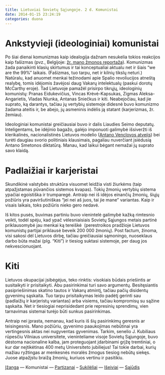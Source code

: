```yaml
---
title: Lietuviai Sovietų Sąjungoje. 2 d. Komunistai
date: 2014-01-15 23:24:19
categories: duona
---
```


Ankstyvieji (ideologiniai) komunistai
=====================================

Po šiai dienai komunizmas kaip idealogija dažnam nesukelia tokios reakcijos kaip fašizmas (pvz., Belgijoje: [žr. mano žmonos reportažą](http://www.lrt.lt/naujienos/lietuvoje/2/18316/gimimo_vieta_ssrs._tai_irasas_lietuviu_asmens_dokumentuose_)). Komunizmas žada panaikinti klasių skirtumus ir tai konceptualiai aktualu net ir šiais “we are the 99%” laikais. (Fašizmas, tuo tarpu, net ir kilnių tikslų neturi.) Natūralu, kad anuomet menkai težinodami apie Spalio revoliucijos atneštą realybę, tomis idėjomis žavėjosi daug Vakarų intelektualų (paskui dorotų McCarthy eroje). Tad Lietuvoje pamažėl prisirpo tikrųjų, ideologinių komunistų: Pranas Eidukevičius, Vincas Krėvė-Kapsukas, Zigmas Aleksa-Angarietis, Vladas Niunka, Antanas Sniečkus ir kiti. Neabejočiau, kad jie suprato, ką darantys, tačiau jų vertybių sistemoje didesnė buvo komunizmo žadama ateitis ir, be abejo, jų asmeninis indėlis ją statant (karjerizmas, žr. žemiau).

Ideologiniai komunistai greičiausiai buvo ir dalis Liaudies Seimo deputatų. Inteligentams, be idėjinio bagažo, galėjo imponuoti galimybė išsiveržti iš klerikalinės, nacionalistinės Lietuvos modelio ([Antano Venclovos atvejis](http://www.lrytas.lt/-11488036071146706011-ra%C5%A1ytojas-a-venclova-tipi%C5%A1kas-i%C5%A1davikas-ar-tipi%C5%A1kas-an%C5%B3-laik%C5%B3-intelektualas.htm)) bei turėti daugiau svorio politiniais klausimais, pagaliau nuverčiant įsiėdusią Antano Smetonos diktatūrą. Manau, kad laikui bėgant nemažai jų suprato savo klaidą.

Padlaižiai ir karjeristai
=========================

Skundikinė valstybės struktūra visuomet leidžia visti žiurkėms (taip atpažįstamas pūvančios sistemos kvapas). Tokių žmonių vertybių sistema ypačiai egoistiška ir trumparegė. Antraip nei iš idėjos einančių žmonių, šiųjų požiūris yra paviršutiniškas “jei nei aš juos, tai jie mane” variantas. Kaip ir visais laikais, toks požiūris nieko gero nedavė.

Iš kitos pusės, buvimas partiniu buvo vienintelė galimybė kažką rimtesnio veikti, todėl spėju, kad ypač vėlesniaisiais Sovietų Sąjungos metais partinė priklausomybė jau menkai ką tereiškė  (perestroikos pradžioje Lietuvos komunistų partijai priklausė beveik 200 000 žmonių). Post factum, žinoma, visi sakosi dėl Lietuvos dirbę, tačiau greičiausiai sąmoningo, nuoseklaus darbo būta mažai (plg. “Kiti”) ir tiesiog suktasi sistemoje, per daug jos nekvescionuojant.

Kiti
====

Lietuvos okupacijai įsibėgėjus, teko rinktis: visokiais būdais priešintis ar susitaikyti ir prisitaikyti. Abu pasirinkimai turi savo argumentų. Besitęsiantis pasipriešinimas skatino tautos ir Vakarų atmintį, tačiau pačių disidentų gyvenimų sąskaita. Tuo tarpu prisitaikymas leido padėtį gerinti sau (padlaižių ir karjeristų variantas) arba visiems, tačiau kompromisų su sąžine sąskaita. Net ir tiesiogiai neprisidedant prie represinių sprendimų, vien tarnavimas sistemai turėjo būti sunkus pasirinkimas.

Antraip nei įprasta, nemanau, kad kuris iš šių pasirinkimų geresnis ar teisingesnis. Mano požiūriu, gyvenimo paaukojimas nebūtinai yra vertingesnis aktas nei nugyventas gyvenimas. Tarkim, senelio J. Kubiliaus rūpesčiu Vilniaus universitete, vieninteliame visoje Sovietų Sąjungoje, buvo dėstoma nacionaline kalba, jam proteguojant įdarbinami grįžę tremtiniai, o kur dar neįtikėtinas 400 metų Universiteto jubiliejus! Tai tokie darbai, kurių mažiau ryžtingas ar menkesnės moralės žmogus tiesiog nebūtų siekęs. Juose atpažįstu braižą žmonių, kuriuos vertinu ir pasitikiu.

[Įžanga](lietuviai-sovietu-sajungoje-1-d-izanga.html) — Komunistai — [Partizanai](lietuviai-sovietu-sajungoje-3-d-partizanai.html) – [Sukilėliai](lietuviai-sovietu-sajungoje-4-d-sukileliai.html) — [Išeiviai](lietuviai-sovietu-sajungoje-5-d-iseiviai.html) — [Sąjūdis](lietuviai-sovietu-sajungoje-6-d-sajudis.html)
